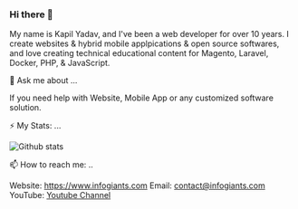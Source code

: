 ### Hi there 👋

My name is Kapil Yadav, and I've been a web developer for over 10 years. I create websites & hybrid mobile applpications & open source softwares, and love creating technical educational content for Magento, Laravel, Docker, PHP, & JavaScript.

💬 Ask me about ...

If you need help with Website, Mobile App or any customized software solution.

⚡ My Stats: ...

![Github stats](https://github-readme-stats.vercel.app/api?username=lpkapil)

📫 How to reach me: ..

Website: https://www.infogiants.com
Email: <a href="mailto:contact@infogiants.com" rel="nofollow">contact@infogiants.com</a>
YouTube: <a href="https://www.youtube.com/channel/UCrsObKfBBek_-h6ATc3nWxQ" rel="nofollow">Youtube Channel</a>

<!--
**lpkapil/lpkapil** is a ✨ _special_ ✨ repository because its `README.md` (this file) appears on your GitHub profile.

Here are some ideas to get you started:

- 🔭 I’m currently working on ...
- 🌱 I’m currently learning ...
- 👯 I’m looking to collaborate on ...
- 🤔 I’m looking for help with ...
- 💬 Ask me about ...
- 📫 How to reach me: ...
- 😄 Pronouns: ...
- ⚡ Fun fact: ...
-->
